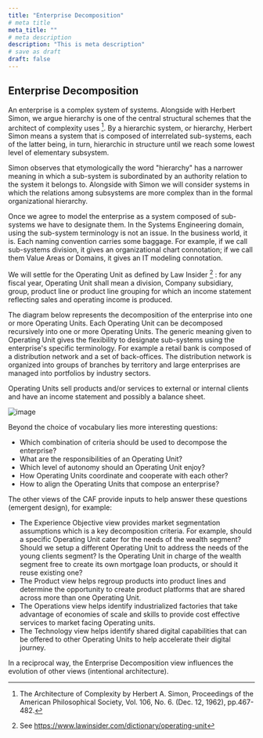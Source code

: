 ```yaml
---
title: "Enterprise Decomposition"
# meta title
meta_title: ""
# meta description
description: "This is meta description"
# save as draft
draft: false
---
```



## Enterprise Decomposition

An enterprise is a complex system of systems. Alongside with Herbert Simon, we argue hierarchy is one of the central structural schemes that the architect of complexity uses [^1]. By a hierarchic system, or hierarchy, Herbert Simon means a system that is composed of interrelated sub-systems, each of the latter being, in turn, hierarchic in structure until we reach some lowest level of elementary subsystem.

Simon observes that etymologically the word "hierarchy" has a narrower meaning in which a sub-system is subordinated by an authority relation to the system it belongs to. Alongside with Simon we will consider systems in which the relations among subsystems are more complex than in the formal organizational hierarchy.

Once we agree to model the enterprise as a system composed of sub-systems we have to designate them. In the Systems Engineering domain, using the sub-system terminology is not an issue. In the business world, it is. Each naming convention carries some baggage. For example, if we call sub-systems division, it gives an organizational chart connotation; if we call them Value Areas or Domains, it gives an IT modeling connotation.

We will settle for the Operating Unit as defined by Law Insider [^2] : for any fiscal year, Operating Unit shall mean a division, Company subsidiary, group, product line or product line grouping for which an income statement reflecting sales and operating income is produced.

The diagram below represents the decomposition of the enterprise into one or more Operating Units. Each Operating Unit can be decomposed recursively into one or more Operating Units. The generic meaning given to Operating Unit gives the flexibility to designate sub-systems using the enterprise's specific terminology. For example a retail bank is composed of a distribution network and a set of back-offices. The distribution network is organized into groups of branches by territory and large enterprises are managed into portfolios by industry sectors.

Operating Units sell products and/or services to external or internal clients and have an income statement and possibly a balance sheet.

![image](./images/framework/enterprise-decomposition.svg)

Beyond the choice of vocabulary lies more interesting questions:

* Which combination of criteria should be used to decompose the enterprise?
* What are the responsibilities of an Operating Unit?
* Which level of autonomy should an Operating Unit enjoy?
* How Operating Units coordinate and cooperate with each other?
* How to align the Operating Units that compose an enterprise?

The other views of the CAF provide inputs to help answer these questions (emergent design), for example:

* The Experience Objective view provides market segmentation assumptions which is a key decomposition criteria. For example, 
should a specific Operating Unit cater for the needs of the wealth segment? Should we setup a different Operating Unit to address the needs of the young clients segment? Is the Operating Unit in charge of the wealth segment free to create its own mortgage loan products, or should it reuse existing one?
* The Product view helps regroup products into product lines and determine the opportunity to create product platforms that are shared across more than one Operating Unit.
* The Operations view helps identify industrialized factories that take advantage of economies of scale and skills to provide cost effective services to market facing Operating units.
* The Technology view helps identify shared digital capabilities that can be offered to other Operating Units to help accelerate their digital journey.

In a reciprocal way, the Enterprise Decomposition view influences the evolution of other views (intentional architecture).

[^1]: The Architecture of Complexity by Herbert A. Simon, Proceedings of the American Philosophical Society, Vol. 106, No. 6. (Dec. 12, 1962), pp.467-482.
[^2]: See https://www.lawinsider.com/dictionary/operating-unit
